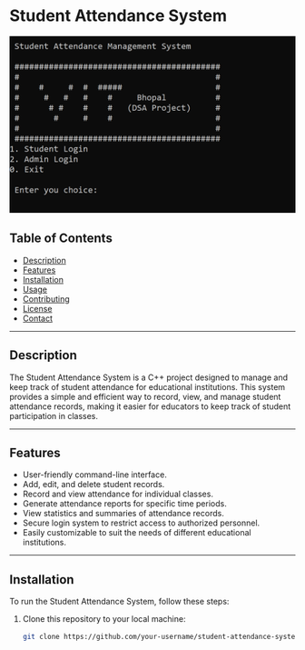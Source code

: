 # Student Attendance System

![Project Image](/Screenshot/ss_project.png)


## Table of Contents

- [Description](#description)
- [Features](#features)
- [Installation](#installation)
- [Usage](#usage)
- [Contributing](#contributing)
- [License](#license)
- [Contact](#contact)

---

## Description

The Student Attendance System is a C++ project designed to manage and keep track of student attendance for educational institutions. This system provides a simple and efficient way to record, view, and manage student attendance records, making it easier for educators to keep track of student participation in classes.

---

## Features

- User-friendly command-line interface.
- Add, edit, and delete student records.
- Record and view attendance for individual classes.
- Generate attendance reports for specific time periods.
- View statistics and summaries of attendance records.
- Secure login system to restrict access to authorized personnel.
- Easily customizable to suit the needs of different educational institutions.

---

## Installation

To run the Student Attendance System, follow these steps:

1. Clone this repository to your local machine:

   ```bash
   git clone https://github.com/your-username/student-attendance-system.git
